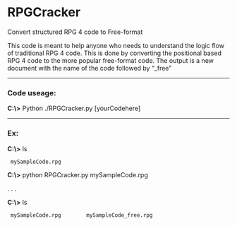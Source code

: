 # RPGCracker
Convert structured RPG 4  code to Free-format 

This code is meant to help anyone who needs to understand the logic flow of traditional RPG 4 code. This is done by converting the positional based RPG 4 code to the more popular free-format code. The output is a new document with the name of the code followed by “_free”
___
### Code useage:

**C:\\>**    Python    ./RPGCracker.py    [yourCodehere]
___
### Ex:
**C:\\>** ls

     mySampleCode.rpg

**C:\\>** python    RPGCracker.py    mySampleCode.rpg

  . . .

**C:\\>** ls

     mySampleCode.rpg        mySampleCode_free.rpg
